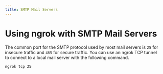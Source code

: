 ```yaml
---
title: SMTP Mail Servers
---
```


# Using ngrok with SMTP Mail Servers

The common port for the SMTP protocol used by most mail servers is `25` for insecure traffic and `465` for secure traffic. You can use an ngrok TCP tunnel to connect to a local mail server with the following command.

```bash
ngrok tcp 25
```
